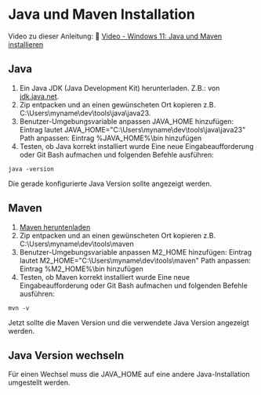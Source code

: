 # Java und Maven Installation

Video zu dieser Anleitung: :movie_camera: [Video - Windows 11: Java und Maven installieren](https://youtu.be/g1GmP9uFuMw)


## Java
1. Ein Java JDK (Java Development Kit) herunterladen. Z.B.: von [jdk.java.net](https://jdk.java.net/).
2. Zip entpacken und an einen gewünscheten Ort kopieren z.B. C:\Users\myname\dev\tools\java\java23.
3. Benutzer-Umgebungsvariable anpassen
JAVA_HOME hinzufügen: Eintrag lautet JAVA_HOME="C:\Users\myname\dev\tools\java\java23"
Path anpassen: Eintrag %JAVA_HOME%\bin hinzufügen
4. Testen, ob Java korrekt installiert wurde
Eine neue Eingabeaufforderung oder Git Bash aufmachen und folgenden Befehle ausführen:

```
java -version
```

Die gerade konfigurierte Java Version sollte angezeigt werden.

## Maven
1. [Maven heruntenladen](https://maven.apache.org/download.cgi)
2. Zip entpacken und an einen gewünscheten Ort kopieren z.B. C:\Users\myname\dev\tools\maven
3. Benutzer-Umgebungsvariable anpassen
M2_HOME hinzufügen: Eintrag lautet M2_HOME="C:\Users\myname\dev\tools\maven"
Path anpassen: Eintrag %M2_HOME%\bin hinzufügen
4. Testen, ob Maven korrekt installiert wurde
Eine neue Eingabeaufforderung oder Git Bash aufmachen und folgenden Befehle ausführen:

```
mvn -v
```

Jetzt sollte die Maven Version und die verwendete Java Version angezeigt werden.

## Java Version wechseln
Für einen Wechsel muss die JAVA_HOME auf eine andere Java-Installation umgestellt werden.

